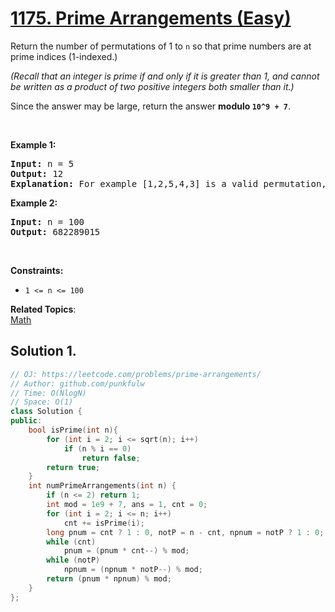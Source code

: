 # [1175. Prime Arrangements (Easy)](https://leetcode.com/problems/prime-arrangements/)

<p>Return the number of permutations of 1 to <code>n</code> so that prime numbers are at prime indices (1-indexed.)</p>

<p><em>(Recall that an integer&nbsp;is prime if and only if it is greater than 1, and cannot be written as a product of two positive integers&nbsp;both smaller than it.)</em></p>

<p>Since the answer may be large, return the answer <strong>modulo <code>10^9 + 7</code></strong>.</p>

<p>&nbsp;</p>
<p><strong>Example 1:</strong></p>

<pre><strong>Input:</strong> n = 5
<strong>Output:</strong> 12
<strong>Explanation:</strong> For example [1,2,5,4,3] is a valid permutation, but [5,2,3,4,1] is not because the prime number 5 is at index 1.
</pre>

<p><strong>Example 2:</strong></p>

<pre><strong>Input:</strong> n = 100
<strong>Output:</strong> 682289015
</pre>

<p>&nbsp;</p>
<p><strong>Constraints:</strong></p>

<ul>
	<li><code>1 &lt;= n &lt;= 100</code></li>
</ul>


**Related Topics**:  
[Math](https://leetcode.com/tag/math/)

## Solution 1. 

```cpp
// OJ: https://leetcode.com/problems/prime-arrangements/
// Author: github.com/punkfulw
// Time: O(NlogN)
// Space: O(1)
class Solution {
public:
    bool isPrime(int n){
        for (int i = 2; i <= sqrt(n); i++)
            if (n % i == 0)
                return false;
        return true;
    }
    int numPrimeArrangements(int n) {
        if (n <= 2) return 1;
        int mod = 1e9 + 7, ans = 1, cnt = 0;
        for (int i = 2; i <= n; i++)
            cnt += isPrime(i);
        long pnum = cnt ? 1 : 0, notP = n - cnt, npnum = notP ? 1 : 0;
        while (cnt)
            pnum = (pnum * cnt--) % mod;
        while (notP)
            npnum = (npnum * notP--) % mod;
        return (pnum * npnum) % mod;
    }
};
```
